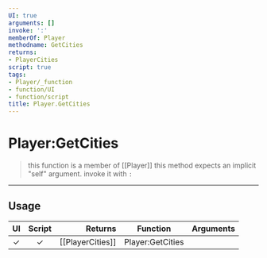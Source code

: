 ```yaml
---
UI: true
arguments: []
invoke: ':'
memberOf: Player
methodname: GetCities
returns:
- PlayerCities
script: true
tags:
- Player/_function
- function/UI
- function/script
title: Player.GetCities
---
```

# Player:GetCities
> this function is a member of [[Player]]
> this method expects an implicit "self" argument. invoke it with `:`
-----
## Usage
|  UI | Script | Returns | Function | Arguments |
|:---:|:------:|-------:|:--------:|:---------|
|✓|✓|[[PlayerCities]]|Player:GetCities||
